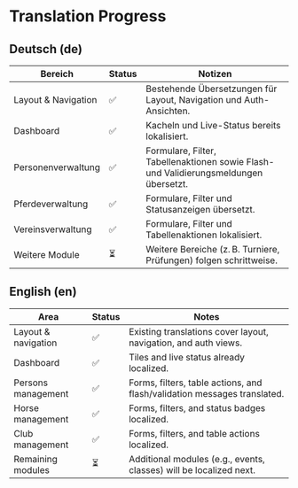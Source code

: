 # Translation Progress

## Deutsch (de)

| Bereich | Status | Notizen |
| --- | --- | --- |
| Layout & Navigation | ✅ | Bestehende Übersetzungen für Layout, Navigation und Auth-Ansichten. |
| Dashboard | ✅ | Kacheln und Live-Status bereits lokalisiert. |
| Personenverwaltung | ✅ | Formulare, Filter, Tabellenaktionen sowie Flash- und Validierungsmeldungen übersetzt. |
| Pferdeverwaltung | ✅ | Formulare, Filter und Statusanzeigen übersetzt. |
| Vereinsverwaltung | ✅ | Formulare, Filter und Tabellenaktionen lokalisiert. |
| Weitere Module | ⏳ | Weitere Bereiche (z. B. Turniere, Prüfungen) folgen schrittweise. |

## English (en)

| Area | Status | Notes |
| --- | --- | --- |
| Layout & navigation | ✅ | Existing translations cover layout, navigation, and auth views. |
| Dashboard | ✅ | Tiles and live status already localized. |
| Persons management | ✅ | Forms, filters, table actions, and flash/validation messages translated. |
| Horse management | ✅ | Forms, filters, and status badges localized. |
| Club management | ✅ | Forms, filters, and table actions localized. |
| Remaining modules | ⏳ | Additional modules (e.g., events, classes) will be localized next. |
